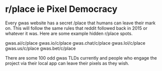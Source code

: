 # r/place ie Pixel Democracy

Every gwas website has a secret /place that humans can leave their mark on. This will follow the same rules that reddit followed back in 2015 or whatever it was. Here are some example hidden r/place spots.

gwas.ai/c/place
gwas.io/c/place
gwas.chat/c/place
gwas.lol/c/place
gwas.us/c/place
gwas.bet/c/place

There are some 100 odd gwas TLDs currently and people who engage the project via their local app can leave their pixels as they wish.
